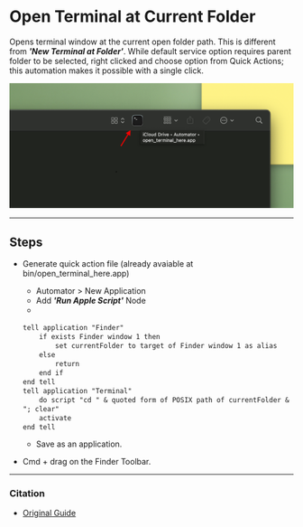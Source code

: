 # Open Terminal at Current Folder

Opens terminal window at the current open folder path. This is different from _**'New Terminal at Folder'**_. While default service option requires parent folder to be selected, right clicked and choose option from Quick Actions; this automation makes it possible with a single click.

![Image](docs/images/img1.png)

---

## Steps

- Generate quick action file (already avaiable at bin/open_terminal_here.app)
  - Automator > New Application
  - Add _**'Run Apple Script'**_ Node
  -

    ```Apple Script
    tell application "Finder"
        if exists Finder window 1 then
            set currentFolder to target of Finder window 1 as alias
        else
            return
        end if
    end tell
    tell application "Terminal"
        do script "cd " & quoted form of POSIX path of currentFolder & "; clear"
        activate
    end tell
    ```

  - Save as an application.
- Cmd + drag on the Finder Toolbar.

---

### Citation

- [Original Guide](https://apple.stackexchange.com/questions/359729/keyboard-shortcut-to-open-terminal-at-the-current-folder-location-in-finder)
